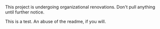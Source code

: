 This project is undergoing organizational renovations. Don't pull anything until further notice.

This is a test. An abuse of the readme, if you will.